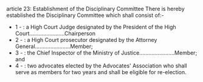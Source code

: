 article 23: Establishment of the Disciplinary Committee
There is hereby established the Disciplinary Committee which shall consist of:-
<ul>
			<li>1 - : a High Court Judge designated by the President of the High Court…………………..Chairperson<ul>
			</ul></li>			<li>2 - : a High Court prosecutor designated by the Attorney General…………………..Member;<ul>
			</ul></li>			<li>3 - : the Chief Inspector of the Ministry of Justice…………………..Member; and<ul>
			</ul></li>			<li>4 - : two advocates elected by the Advocates&#39; Association who shall serve as members for two years and shall be eligible for re-election.<ul>
			</ul></li></ul>